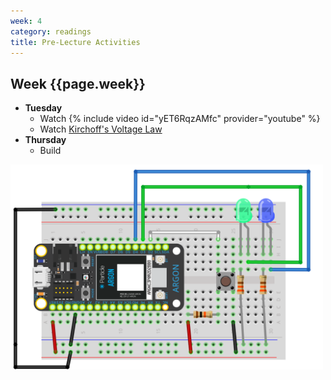 ```yaml
---
week: 4
category: readings
title: Pre-Lecture Activities
---
```


## Week {{page.week}}

* **Tuesday**
  * Watch
    {% include video id="yET6RqzAMfc" provider="youtube" %}
  * Watch [Kirchoff's Voltage Law](https://www.khanacademy.org/science/ap-physics-1/ap-circuits-topic/kirchhoffs-loop-rule-ap/v/ee-kirchhoffs-voltage-law)
* **Thursday**
  * Build 

<img src="week04.assets/image-20200709230855362.png" alt="image-20200709230855362" style="width:500px;" />